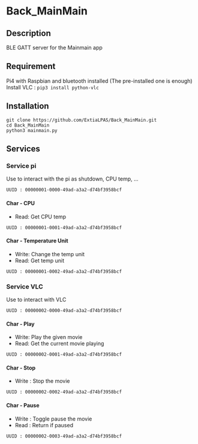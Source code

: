 # Back_MainMain

## Description
BLE GATT server for the Mainmain app

## Requirement

Pi4 with Raspbian and bluetooth installed (The pre-installed one is enough)
Install VLC : `pip3 install python-vlc`

## Installation
```
git clone https://github.com/ExtiaLPAS/Back_MainMain.git
cd Back_MainMain
python3 mainmain.py
```

## Services
### Service pi 

Use to interact with the pi as shutdown, CPU temp, ...

`UUID : 00000001-0000-49ad-a3a2-d74bf3958bcf`

#### Char - CPU 

- Read: Get CPU temp

`UUID : 00000001-0001-49ad-a3a2-d74bf3958bcf`

#### Char - Temperature Unit

- Write: Change the temp unit
- Read: Get temp unit

`UUID : 00000001-0002-49ad-a3a2-d74bf3958bcf`

### Service VLC

Use to interact with VLC

`UUID : 00000002-0000-49ad-a3a2-d74bf3958bcf`

#### Char - Play

- Write: Play the given movie
- Read: Get the current movie playing

`UUID : 00000002-0001-49ad-a3a2-d74bf3958bcf`

#### Char - Stop
- Write : Stop the movie

`UUID : 00000002-0002-49ad-a3a2-d74bf3958bcf`

#### Char - Pause
- Write : Toggle pause the movie
- Read : Return if paused

`UUID : 00000002-0003-49ad-a3a2-d74bf3958bcf`


